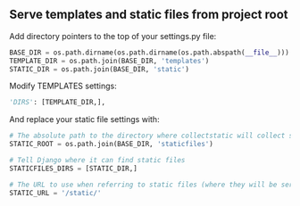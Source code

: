 ## Serve templates and static files from project root

Add directory pointers to the top of your settings.py file:

```python
BASE_DIR = os.path.dirname(os.path.dirname(os.path.abspath(__file__)))
TEMPLATE_DIR = os.path.join(BASE_DIR, 'templates')
STATIC_DIR = os.path.join(BASE_DIR, 'static')
```

Modify TEMPLATES settings:

```python
'DIRS': [TEMPLATE_DIR,],
```

And replace your static file settings with:

```python
# The absolute path to the directory where collectstatic will collect static files for deployment.
STATIC_ROOT = os.path.join(BASE_DIR, 'staticfiles')

# Tell Django where it can find static files
STATICFILES_DIRS = [STATIC_DIR,]

# The URL to use when referring to static files (where they will be served from)
STATIC_URL = '/static/'
```
